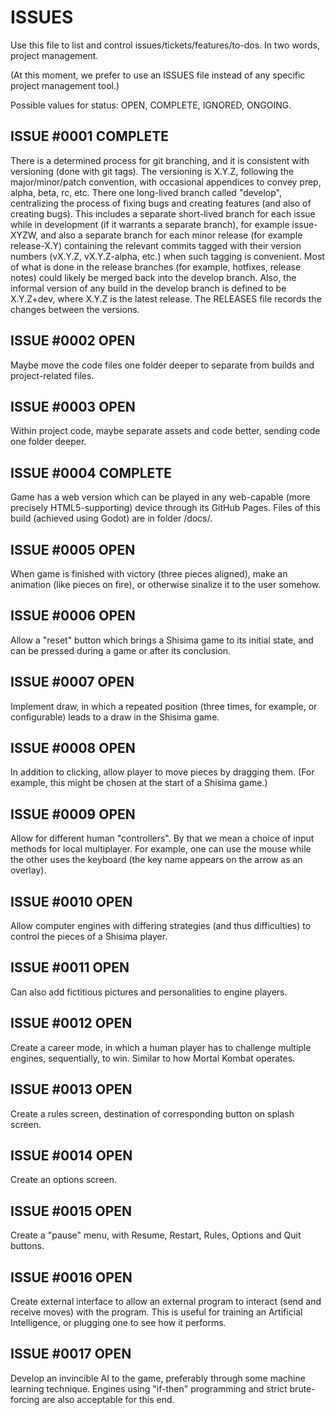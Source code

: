 # ISSUES

Use this file to list and control issues/tickets/features/to-dos. In two words, project management.

(At this moment, we prefer to use an ISSUES file instead of any specific project management tool.)

Possible values for status: OPEN, COMPLETE, IGNORED, ONGOING.

## ISSUE #0001 COMPLETE

There is a determined process for git branching, and it is consistent
with versioning (done with git tags).
The versioning is X.Y.Z, following the major/minor/patch convention,
with occasional appendices to convey prep, alpha, beta, rc, etc.
There one long-lived branch called "develop", centralizing the process
of fixing bugs and creating features (and also of creating bugs).
This includes a separate short-lived branch for each issue while in development
(if it warrants a separate branch), for example issue-XYZW, and also a
separate branch for each minor release (for example release-X.Y) containing
the relevant commits tagged with their version numbers (vX.Y.Z, vX.Y.Z-alpha,
etc.) when such tagging is convenient.
Most of what is done in the release branches (for example, hotfixes,
release notes) could likely be merged back into the develop branch.
Also, the informal version of any build in the develop branch is defined
to be X.Y.Z+dev, where X.Y.Z is the latest release.
The RELEASES file records the changes between the versions.

## ISSUE #0002 OPEN

Maybe move the code files one folder deeper to separate from builds
and project-related files.

## ISSUE #0003 OPEN

Within project code, maybe separate assets and code better, sending code
one folder deeper.

## ISSUE #0004 COMPLETE

Game has a web version which can be played in any web-capable (more
precisely HTML5-supporting) device through its GitHub Pages. Files of
this build (achieved using Godot) are in folder /docs/.

## ISSUE #0005 OPEN

When game is finished with victory (three pieces aligned), make an animation
(like pieces on fire), or otherwise sinalize it to the user somehow.

## ISSUE #0006 OPEN

Allow a "reset" button which brings a Shisima game to its initial state,
and can be pressed during a game or after its conclusion.

## ISSUE #0007 OPEN

Implement draw, in which a repeated position (three times, for example,
or configurable) leads to a draw in the Shisima game.

## ISSUE #0008 OPEN
In addition to clicking, allow player to move pieces by dragging them.
(For example, this might be chosen at the start of a Shisima game.)

## ISSUE #0009 OPEN
Allow for different human "controllers". By that we mean a choice of
input methods for local multiplayer. For example, one can use the mouse
while the other uses the keyboard (the key name appears on the arrow as
an overlay).

## ISSUE #0010 OPEN
Allow computer engines with differing strategies (and thus difficulties)
to control the pieces of a Shisima player.

## ISSUE #0011 OPEN
Can also add fictitious pictures and personalities to engine players.

## ISSUE #0012 OPEN
Create a career mode, in which a human player has to challenge multiple
engines, sequentially, to win. Similar to how Mortal Kombat operates.

## ISSUE #0013 OPEN
Create a rules screen, destination of corresponding button on splash screen.

## ISSUE #0014 OPEN
Create an options screen.

## ISSUE #0015 OPEN
Create a "pause" menu, with Resume, Restart, Rules, Options and Quit buttons.

## ISSUE #0016 OPEN
Create external interface to allow an external program to interact (send
and receive moves) with the program. This is useful for training an
Artificial Intelligence, or plugging one to see how it performs.

## ISSUE #0017 OPEN
Develop an invincible AI to the game, preferably through some machine
learning technique. Engines using "if-then" programming and strict
brute-forcing are also acceptable for this end.
